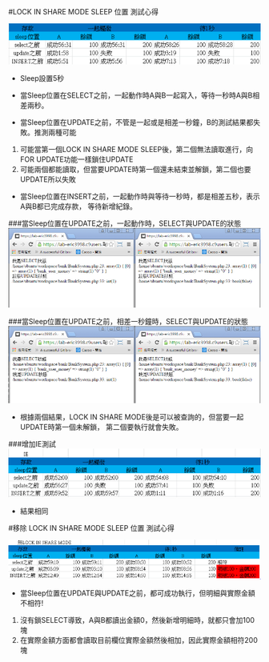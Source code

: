 #LOCK IN SHARE MODE SLEEP 位置 測試心得

![Alt text](https://github.com/xcvsdf852/payment/blob/master/doc/Sleep_test.PNG "測試")


+ Sleep設置5秒

+ 當Sleep位置在SELECT之前，一起動作時A與B一起寫入，等待一秒時A與B相差兩秒。


+ 當Sleep位置在UPDATE之前，不管是一起或是相差一秒鐘，B的測試結果都失敗。推測兩種可能
 1. 可能當第一個LOCK IN SHARE MODE SLEEP後，第二個無法讀取進行，向FOR UPDATE功能一樣鎖住UPDATE
 2. 可能兩個都能讀取，但當要UPDATE時第一個還未結束並解鎖，第二個也要UPDATE所以失敗

+ 當Sleep位置在INSERT之前，一起動作時與等待一秒時，都是相差五秒，表示A與B都已完成存款，
 等待新增紀錄。

###當Sleep位置在UPDATE之前，一起動作時，SELECT與UPDATE的狀態
![Alt text](https://github.com/xcvsdf852/payment/blob/master/doc/update.PNG "一起動作時")

###當Sleep位置在UPDATE之前，相差一秒鐘時，SELECT與UPDATE的狀態
![Alt text](https://github.com/xcvsdf852/payment/blob/master/doc/update-diff1s.PNG "相差一秒鐘時")

+ 根據兩個結果，LOCK IN SHARE MODE後是可以被查詢的，但當要一起UPDATE時第一個未解鎖，
 第二個要執行就會失敗。

###增加IE測試
![Alt text](https://github.com/xcvsdf852/payment/blob/master/doc/IE_test.PNG "相差一秒鐘時")
+ 結果相同

#移除 LOCK IN SHARE MODE SLEEP 位置 測試心得

![Alt text](https://github.com/xcvsdf852/payment/blob/master/doc/delete_LOCK_IN_SHARE_MODE.PNG "移除 LOCK IN SHARE MODE SLEEP")

+ 當Sleep位置在UPDATE與UPDATE之前，都可成功執行，但明細與實際金額不相符!
 1. 沒有鎖SELECT導致，A與B都讀出金額0，然後新增明細時，就都只會加100塊
 2. 在實際金額方面都會讀取目前欄位實際金額然後相加，因此實際金額相符200塊